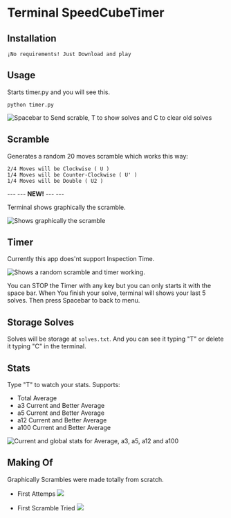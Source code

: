 # Terminal SpeedCubeTimer

## Installation

    ¡No requirements! Just Download and play

## Usage

Starts timer.py and you will see this. 

    python timer.py

 ![Spacebar to Send scrable, T to show solves and C to clear old solves](https://i.imgur.com/lDFxlk9.png)

## Scramble

Generates a random 20 moves scramble which works this way:
    
    2/4 Moves will be Clockwise ( U )
    1/4 Moves will be Counter-Clockwise ( U' )
    1/4 Moves will be Double ( U2 )

--- --- **NEW!** --- ---

Terminal shows graphically the scramble.

  ![Shows graphically the scramble](https://i.imgur.com/VRSwl5q.png)

## Timer

Currently this app does'nt support Inspection Time.

  ![Shows a random scramble and timer working.](https://i.imgur.com/YoXWZji.png)

You can STOP the Timer with any key but you can only starts it with the space bar. When You finish your solve, terminal will shows your last 5 solves.
Then press Spacebar to back to menu.

## Storage Solves

Solves will be storage at `solves.txt`. And you can see it typing "T" or delete it typing "C" in the terminal.

## Stats

Type "T" to watch your stats. 
Supports:
 
  - Total Average
  - a3 Current and Better Average
  - a5 Current and Better Average
  - a12 Current and Better Average
  - a100 Current and Better Average

  ![Current and global stats for Average, a3, a5, a12 and a100](https://i.imgur.com/sHvoc1g.png)

## Making Of

Graphically Scrambles were made totally from scratch.

 - First Attemps 
  ![](https://i.imgur.com/Nm05glg.jpg)

 - First Scramble Tried
  ![](https://i.imgur.com/dzImXvi.jpg)